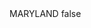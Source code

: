 <?xml version="1.0" encoding="UTF-8"?>
<CustomMetadata xmlns="http://soap.sforce.com/2006/04/metadata">
    <label>MARYLAND</label>
    <protected>false</protected>
</CustomMetadata>
